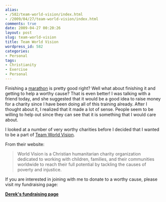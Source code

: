 ```yaml
---
alias:
- /582/team-world-vision/index.html
- /2009/04/27/team-world-vision/index.html
comments: true
date: 2009-04-27 00:20:26
layout: post
slug: team-world-vision
title: Team World Vision
wordpress_id: 582
categories:
- Personal
tags:
- Christianity
- Exercise
- Personal
---
```


Finishing a [marathon](http://www.goingthewongway.com/513/marathon/) is pretty good right?  Well what about finishing it and getting to help a worthy cause?  That is even better!  I was talking with a friend today, and she suggested that it would be a good idea to raise money for a charity since I have been doing all of this training already.  After I thought about it, I realized that it made a lot of sense.  People seem to be willing to help out since they can see that it is something that I would care about.

I looked at a number of very worthy charities before I decided that I wanted to be a part of [Team World Vision](http://www.worldvision.org/content.nsf/getinvolved/teamwv).  

From their website:


> World Vision is a Christian humanitarian charity organization dedicated to working with children, families, and their communities worldwide to reach their full potential by tackling the causes of poverty and injustice.



If you are interested in joining with me to donate to a worthy cause, please visit my fundraising page:

**[Derek's fundraising page](http://www.firstgiving.com/derekwong)**



